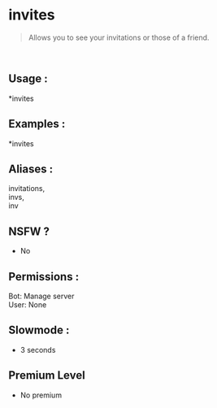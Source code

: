 # invites

> Allows you to see your invitations or those of a friend.

<br>

## Usage :

*invites

## Examples :

*invites

## Aliases :

invitations,
<br>invs,
<br>inv

## NSFW ?

- No

## Permissions :

Bot: Manage server
<br>
User: None

## Slowmode :

- 3 seconds

## Premium Level

- No premium